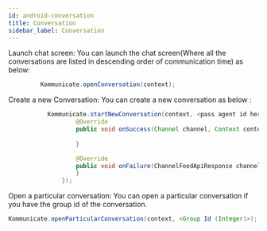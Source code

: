 ```yaml
---
id: android-conversation
title: Conversation
sidebar_label: Conversation
---
```


Launch chat screen:
You can launch the chat screen(Where all the conversations are listed in descending order of communication time) as below:
```java
         Kommunicate.openConversation(context);
```
Create a new Conversation:
You can create a new conversation as below :
```java
           Kommunicate.startNewConversation(context, <pass agent id here>, <pass bot id here, null accepted>, new KMCreateChatCallback() {
                   @Override
                   public void onSuccess(Channel channel, Context context) {
                       
                   }

                   @Override
                   public void onFailure(ChannelFeedApiResponse channelFeedApiResponse, Context context) {
                   }
               });
```
Open a particular conversation:
You can open a particular conversation if you have the group id of the conversation.
```java
Kommunicate.openParticularConversation(context, <Group Id (Integer)>);
```